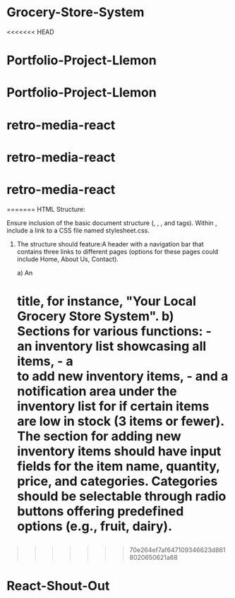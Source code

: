# Grocery-Store-System
<<<<<<< HEAD
# Portfolio-Project-Llemon
# Portfolio-Project-Llemon
# retro-media-react
# retro-media-react
# retro-media-react
=======
HTML Structure:

Ensure inclusion of the basic document structure (<!DOCTYPE html>, <html>, <head>, and <body> tags).
Within <head>, include a link to a CSS file named stylesheet.css.

1) The structure should feature:A header with a navigation bar that contains three links to different pages (options for these pages could include Home, About Us, Contact).

    a) An <h1> title, for instance, "Your Local Grocery Store System".
    b) Sections for various functions: 
        - an inventory list showcasing all items, 
        - a <form> to add new inventory items, 
        - and a notification area under the inventory list for if certain items are low in stock (3 items or fewer).
          The section for adding new inventory items should have input fields for the item name, quantity, price, and categories. 
          Categories should be selectable through radio buttons offering predefined options (e.g., fruit, dairy).
>>>>>>> 70e264ef7af647109346623d8618020650621a68
# React-Shout-Out
